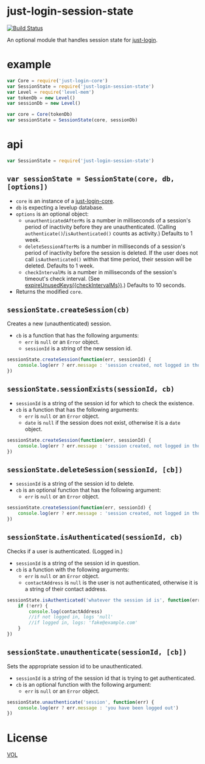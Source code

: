 just-login-session-state
===============

[![Build Status](https://travis-ci.org/coding-in-the-wild/just-login-session-state.svg)](https://travis-ci.org/coding-in-the-wild/just-login-session-state)

An optional module that handles session state for [just-login][jlc].

# example

```js
var Core = require('just-login-core')
var SessionState = require('just-login-session-state')
var Level = require('level-mem')
var tokenDb = new Level()
var sessionDb = new Level()

var core = Core(tokenDb)
var sessionState = SessionState(core, sessionDb)
```

# api

```js
var SessionState = require('just-login-session-state')
```

## `var sessionState = SessionState(core, db, [options])`

- `core` is an instance of a [just-login-core][jlc].
- `db` is expecting a levelup database.
- `options` is an optional object:
	- `unauthenticatedAfterMs` is a number in milliseconds of a session's period of inactivity before they are unauthenticated. (Calling `authenticate()`/`isAuthenticated()` counts as activity.)  Defaults to 1 week.
	- `deleteSessionAfterMs` is a number in milliseconds of a session's period of inactivity before the session is deleted. If the user does not call `isAuthenticated()` within that time period, their session will be deleted. Defaults to 1 week.
	- `checkIntervalMs` is a number in milliseconds of the session's timeout's check interval. (See [expireUnusedKeys({checkIntervalMs})](https://github.com/TehShrike/expire-unused-keys#timeoutms-db-checkintervalms).) Defaults to 10 seconds.
- Returns the modified `core`.

## `sessionState.createSession(cb)`

Creates a new (unauthenticated) session.

- `cb` is a function that has the following arguments:
	- `err` is `null` or an `Error` object.
	- `sessionId` is a string of the new session id.

```js
sessionState.createSession(function(err, sessionId) {
	console.log(err ? err.message : 'session created, not logged in though')
})
```

## `sessionState.sessionExists(sessionId, cb)`

- `sessionId` is a string of the session id for which to check the existence.
- `cb` is a function that has the following arguments:
	- `err` is `null` or an `Error` object.
	- `date` is `null` if the session does not exist, otherwise it is a `date` object.

```js
sessionState.createSession(function(err, sessionId) {
	console.log(err ? err.message : 'session created, not logged in though')
})
```

## `sessionState.deleteSession(sessionId, [cb])`

- `sessionId` is a string of the session id to delete.
- `cb` is an optional function that has the following argument:
	- `err` is `null` or an `Error` object.

```js
sessionState.createSession(function(err, sessionId) {
	console.log(err ? err.message : 'session created, not logged in though')
})
```

## `sessionState.isAuthenticated(sessionId, cb)`

Checks if a user is authenticated. (Logged in.)

- `sessionId` is a string of the session id in question.
- `cb` is a function with the following arguments:
	- `err` is `null` or an `Error` object.
	- `contactAddress` is `null` is the user is not authenticated, otherwise it is a string of their contact address.

```js
sessionState.isAuthenticated('whatever the session id is', function(err, contactAddress) {
	if (!err) {
		console.log(contactAddress)
		//if not logged in, logs 'null'
		//if logged in, logs: 'fake@example.com'
	}
})
```

## `sessionState.unauthenticate(sessionId, [cb])`

Sets the appropriate session id to be unauthenticated.

- `sessionId` is a string of the session id that is trying to get authenticated.
- `cb` is an optional function with the following argument:
	- `err` is `null` or an `Error` object.

```js
sessionState.unauthenticate('session', function(err) {
	console.log(err ? err.message : 'you have been logged out')
})
```

# License

[VOL](http://veryopenlicense.com/)


[jlc]: https://github.com/coding-in-the-wild/just-login-core

